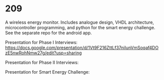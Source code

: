 # 209
A wireless energy monitor. Includes analogue design, VHDL architecture, microcontroller programming, and python for the smart energy challenge. See the separate repo for the android app.

Presentation for Phase I Interviews:
https://docs.google.com/presentation/d/1Vt9F216ZttLf37niIunVmSoqaf4DOzE5nwRohNmw27g/edit?usp=sharing

Presentation for Phase II Interviews:

Presentation for Smart Energy Challenge:

